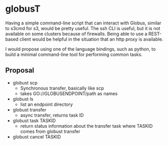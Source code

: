 # globusT

Having a simple command-line script that can interact with Globus, similar to s3cmd for s3, would be pretty useful. The ssh CLI is useful, but it is not available on some clusters because of firewalls. Being able to use a REST-based client would be helpful in the situation that an http proxy is available.  

I would propose using one of the language bindings, such as python, to build a minimal command-line tool for performing common tasks.

## Proposal

- globust scp 
  - Synchronous transfer, basically like scp
  - takes GO://GLOBUSENDPOINT/path as names
- globust ls
  - list an endpoint directory
- globust transfer
  - async transfer, returns task ID
- globust task TASKID
  - return status information about the transfer task where TASKID comes from globust transfer
- globust cancel TASKID
